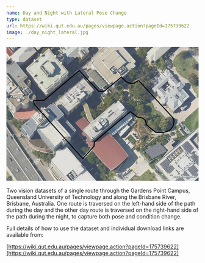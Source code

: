 ```yaml
---
name: Day and Night with Lateral Pose Change
type: dataset
url: https://wiki.qut.edu.au/pages/viewpage.action?pageId=175739622
image: ./day_night_lateral.jpg
---
```


<p align="center"><img src="./day_night_lateral.jpg" alt="Overview of traversed path in day night with lateral pose change dataset"/></p>

Two vision datasets of a single route through the Gardens Point Campus, Queensland University of Technology and along the Brisbane River, Brisbane, Australia. One route is traversed on the left-hand side of the path during the day and the other day route is traversed on the right-hand side of the path during the night, to capture both pose and condition change.

Full details of how to use the dataset and individual download links are available from:

[https://wiki.qut.edu.au/pages/viewpage.action?pageId=175739622](https://wiki.qut.edu.au/pages/viewpage.action?pageId=175739622)
